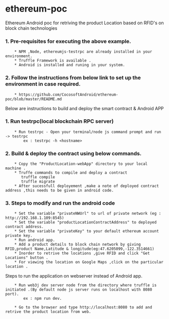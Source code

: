 # ethereum-poc
Ethereum Android poc for retriving the product Location based on RFID's on block chain technologies


### 1. Pre-requisites for executing the above example.
		* NPM ,Node, ethereumjs-testrpc are already installed in your environment.
		* Truffle Framework is available .
		* Android is installed and runing in your system.

### 2. Follow the instructions from below link to set up the environment in case required. 
		* https://github.com/CocosoftAndroid/ethereum-poc/blob/master/README.md 

		
Below are instructions to build and deploy the smart contract & Android APP

### 1. Run testrpc(local blockchain RPC server) 
		* Run testrpc - Open your terminal/node js command prompt and run -> testrpc
			ex : testrpc -h <hostname>
### 2. Build & deploy the contract using below commands.
		* Copy the "ProductLocation-webApp" directory to your local machine .
		* Truffe commands to compile and deploy a contract
		   truffle compile
		   truffle migrate
		* After sucessfull deployement ,make a note of deployed contract address ,this needs to be given in android code.
		   
### 3. Steps to modify and run the android code 
		* Set the variable "privateNWUrl" to url of private network (eg : http://192.168.1.109:8545) 
		* Set the variable "productLocationContractAddress" to deployed contract address. 
		* Set the variable "privateKey" to your default ethereum account private key.
		* Run android app.
		* Add a product details to block chain network by giving RFID,product Name,Latitude & longitude(eg:47.6205099,-122.3514661)
		* Inorder to retrive the locations ,give RFID and click "Get Locations" button .
		* For viewing the location on Google Maps ,click on the particular location .
		
Steps to run the application on webserver instead of Android app.

		* Run web3j dev server node from the directory where truffle is initiated .(By default node js server runs on localhost with 8080 port).
			ex : npm run dev.
			
		* Go to the browser and type http://localhost:8080 to add and retrive the product location from web.
		

		
		
		
		

		
		
		
		
